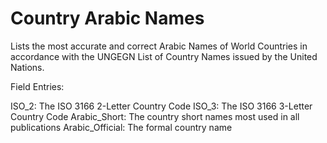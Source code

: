 Country Arabic Names
====
Lists the most accurate and correct Arabic Names of World Countries in accordance with the UNGEGN List of Country Names issued by the United Nations.

Field Entries:

ISO_2: The ISO 3166 2-Letter Country Code
ISO_3: The ISO 3166 3-Letter Country Code
Arabic_Short: The country short names most used in all publications
Arabic_Official: The formal country name

